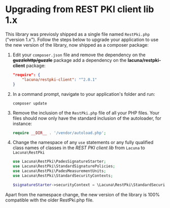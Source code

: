Upgrading from REST PKI client lib 1.x
======================================

This library was previosly shipped as a single file named `RestPki.php` ("version 1.x"). Follow the steps below
to upgrade your application to use the new version of the library, now shipped as a composer package:

1. Edit your `composer.json` file and remove the dependency on the ~~**guzzlehttp/guzzle**~~ package add a dependency on
   the **lacuna/restpki-client** package:

	```json
	"require": {
		"lacuna/restpki-client": "^2.0.1"
	}
	```

2. In a command prompt, navigate to your application's folder and run:

	```shell
	composer update
	```
	
3. Remove the inclusion of the `RestPki.php` file of all your PHP files. Your files should now only
   have the standard inclusion of the autoloader, for instance:
   
	```PHP
	require __DIR__ . '/vendor/autoload.php';
	```
   
4. Change the namespace of any `use` statements or any fully qualified class names of classes in the
   *REST PKI client lib* from `Lacuna` to `Lacuna\RestPki`
   
	```php
	use Lacuna\RestPki\PadesSignatureStarter;
	use Lacuna\RestPki\StandardSignaturePolicies;
	use Lacuna\RestPki\PadesMeasurementUnits;
	use Lacuna\RestPki\StandardSecurityContexts;
	```
	
	```php
	$signatureStarter->securityContext = \Lacuna\RestPki\StandardSecurityContexts::PKI_BRAZIL;
	```

Apart from the namespace change, the new version of the library is 100% compatible with the older RestPki.php file.
